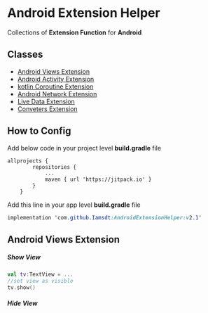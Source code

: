 # Android Extension Helper

Collections of **Extension Function** for **Android**

## Classes

- [Android Views Extension]()
- [Android Activity Extension]()
- [kotlin Coroutine Extension]()
-  [Android Network Extension]()
- [Live Data Extension]()
- [Conveters Extension]()

## How to Config

Add below code in your project level **build.gradle** file

```
allprojects {
		repositories {
			...
			maven { url 'https://jitpack.io' }
		}
	}
```

Add this line in your app level **build.gradle** file

```css
implementation 'com.github.Iamsdt:AndroidExtensionHelper:v2.1'
```

## Android Views Extension

##### Show View

```kotlin
val tv:TextView = ...
//set view as visible
tv.show()
```

##### Hide View